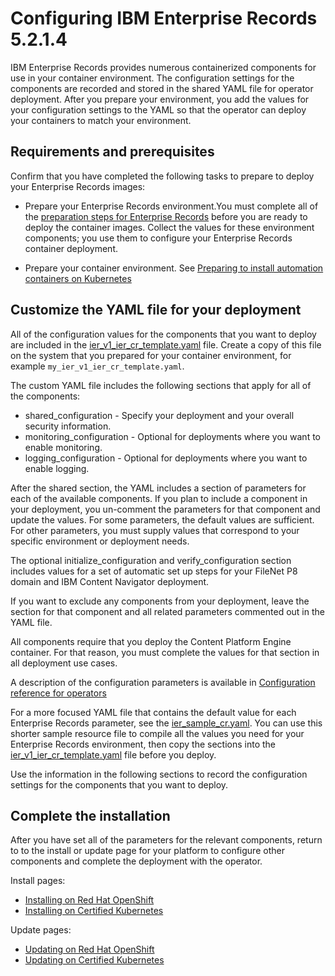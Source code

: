 # Configuring IBM Enterprise Records 5.2.1.4

IBM Enterprise Records provides numerous containerized components for use in your container environment. The configuration settings for the components are recorded and stored in the shared YAML file for operator deployment. After you prepare your environment, you add the values for your configuration settings to the YAML so that the operator can deploy your containers to match your environment. 

## Requirements and prerequisites

Confirm that you have completed the following tasks to prepare to deploy your Enterprise Records images:

- Prepare your Enterprise Records environment.You must complete all of the [preparation steps for Enterprise Records](https://www.ibm.com/support/knowledgecenter/SSNVVQ_5.2.1/com.ibm.p8.installingrm.doc/container/frmin012.htm) before you are ready to deploy the container images. Collect the values for these environment components; you use them to configure your Enterprise Records container deployment.

- Prepare your container environment. See [Preparing to install automation containers on Kubernetes](https://www.ibm.com/support/knowledgecenter/SSNVVQ_5.2.1/com.ibm.p8.installingrm.doc/container/frmin012.htm)

## Customize the YAML file for your deployment

All of the configuration values for the components that you want to deploy are included in the [ier_v1_ier_cr_template.yaml](../descriptors/ier_v1_ier_cr_template.yaml) file. Create a copy of this file on the system that you prepared for your container environment, for example `my_ier_v1_ier_cr_template.yaml`. 

The custom YAML file includes the following sections that apply for all of the components:
- shared_configuration - Specify your deployment and your overall security information.
- monitoring_configuration - Optional for deployments where you want to enable monitoring.
- logging_configuration - Optional for deployments where you want to enable logging.

After the shared section, the YAML includes a section of parameters for each of the available components. If you plan to include a component in your deployment, you un-comment the parameters for that component and update the values. For some parameters, the default values are sufficient. For other parameters, you must supply values that correspond to your specific environment or deployment needs. 

The optional initialize_configuration and verify_configuration section includes values for a set of automatic set up steps for your FileNet P8 domain and IBM Content Navigator deployment. 

If you want to exclude any components from your deployment, leave the section for that component and all related parameters commented out in the YAML file. 

All components require that you deploy the Content Platform Engine container. For that reason, you must complete the values for that section in all deployment use cases.

A description of the configuration parameters is available in [Configuration reference for operators](https://www.ibm.com/support/knowledgecenter/SSNVVQ_5.2.1/com.ibm.p8.installingrm.doc/container/frmin049.htm)

For a more focused YAML file that contains the default value for each Enterprise Records parameter, see the [ier_sample_cr.yaml](../descriptors/ier_sample_cr.yaml). You can use this shorter sample resource file to compile all the values you need for your Enterprise Records environment, then copy the sections into the [ier_v1_ier_cr_template.yaml](../descriptors/ier_v1_ier_cr_template.yaml) file before you deploy.

Use the information in the following sections to record the configuration settings for the components that you want to deploy.


## Complete the installation

After you have set all of the parameters for the relevant components, return to to the install or update page for your platform to configure other components and complete the deployment with the operator.

Install pages:
   - [Installing on Red Hat OpenShift](../platform/ocp/install.md)
   - [Installing on Certified Kubernetes](../platform/k8s/install.md)

Update pages:
   - [Updating on Red Hat OpenShift](../platform/ocp/update.md)
   - [Updating on Certified Kubernetes](../platform/k8s/update.md)
